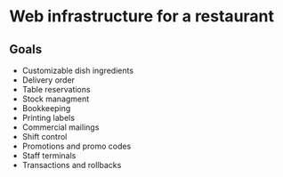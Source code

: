 # Web infrastructure for a restaurant

## Goals

- Customizable dish ingredients
- Delivery order
- Table reservations
- Stock managment
- Bookkeeping
- Printing labels
- Commercial mailings
- Shift control
- Promotions and promo codes
- Staff terminals
- Transactions and rollbacks

